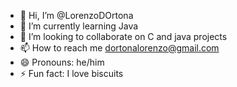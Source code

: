 - 👋 Hi, I’m @LorenzoDOrtona
- 🌱 I’m currently learning Java
- 💞️ I’m looking to collaborate on C and java projects
- 📫 How to reach me dortonalorenzo@gmail.com
- 😄 Pronouns: he/him
- ⚡ Fun fact: I love biscuits

<!---
LorenzoDOrtona/LorenzoDOrtona is a ✨ special ✨ repository because its `README.md` (this file) appears on your GitHub profile.
You can click the Preview link to take a look at your changes.
--->
